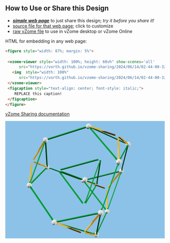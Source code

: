 
## How to Use or Share this Design

 - [***simple web page***](<https://vorth.github.io/vzome-sharing/2024/06/14/02-44-00-321Z-scenes-some-names/>) to just share this design; *try it before you share it!*
 - [source file for that web page](<https://github.com/vorth/vzome-sharing/edit/main/2024/06/14/02-44-00-321Z-scenes-some-names/index.md>); click to customize
 - [raw vZome file](<https://raw.githubusercontent.com/vorth/vzome-sharing/main/2024/06/14/02-44-00-321Z-scenes-some-names/scenes-some-names.vZome>) to use in vZome desktop or vZome Online
 
 HTML for embedding in any web page:
 ```html
<figure style="width: 87%; margin: 5%">
  
  <vzome-viewer style="width: 100%; height: 60vh" show-scenes='all'
       src="https://vorth.github.io/vzome-sharing/2024/06/14/02-44-00-321Z-scenes-some-names/scenes-some-names.vZome" >
    <img  style="width: 100%"
       src="https://vorth.github.io/vzome-sharing/2024/06/14/02-44-00-321Z-scenes-some-names/scenes-some-names.png" >
  </vzome-viewer>
  <figcaption style="text-align: center; font-style: italic;">
     REPLACE this caption!
  </figcaption>
</figure>

 ```

[vZome Sharing documentation](https://vzome.github.io/vzome/sharing.html#how-it-works)

![Image](<scenes-some-names.png>)

